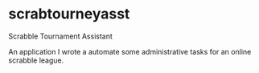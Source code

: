 # scrabtourneyasst
Scrabble Tournament Assistant

An application I wrote a automate some administrative tasks for an online scrabble league.
